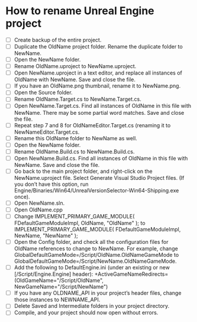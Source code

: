 # How to rename Unreal Engine project

- [ ] Create backup of the entire project.
- [ ] Duplicate the OldName project folder. Rename the duplicate folder to NewName.
- [ ] Open the NewName folder.
- [ ] Rename OldName.uproject to NewName.uproject.
- [ ] Open NewName.uproject in a text editor, and replace all instances of OldName with NewName. Save and close the file.
- [ ] If you have an OldName.png thumbnail, rename it to NewName.png.
- [ ] Open the Source folder.
- [ ] Rename OldName.Target.cs to NewName.Target.cs.
- [ ] Open NewName.Target.cs. Find all instances of OldName in this file with NewName. There may be some partial word matches. Save and close the file.
- [ ] Repeat step 7 and 8 for OldNameEditor.Target.cs (renaming it to NewNameEditor.Target.cs.
- [ ] Rename this OldName folder to NewName as well.
- [ ] Open the NewName folder.
- [ ] Rename OldName.Build.cs to NewName.Build.cs.
- [ ] Open NewName.Build.cs. Find all instances of OldName in this file with NewName. Save and close the file.
- [ ] Go back to the main project folder, and right-click on the NewName.uproject file. Select Generate Visual Studio Project files. (If you don’t have this option, run Engine/Binaries/Win64/UnrealVersionSelector-Win64-Shipping.exe once).
- [ ] Open NewName.sln.
- [ ] Open OldName.cpp
- [ ] Change IMPLEMENT_PRIMARY_GAME_MODULE( FDefaultGameModuleImpl, OldName, "OldName" ); to IMPLEMENT_PRIMARY_GAME_MODULE( FDefaultGameModuleImpl, NewName, "NewName" );
- [ ] Open the Config folder, and check all the configuration files for OldName references to change to NewName. For example, change GlobalDefaultGameMode=/Script/OldName.OldNameGameMode to GlobalDefaultGameMode=/Script/NewName.OldNameGameMode.
- [ ] Add the following to DefaultEngine.ini (under an existing or new [/Script/Engine.Engine] header): +ActiveGameNameRedirects=(OldGameName="/Script/OldName", NewGameName="/Script/NewName")
- [ ] If you have any OLDNAME_API in your project’s header files, change those instances to NEWNAME_API.
- [ ] Delete Saved and Intermediate folders in your project directory.
- [ ] Compile, and your project should now open without errors.
